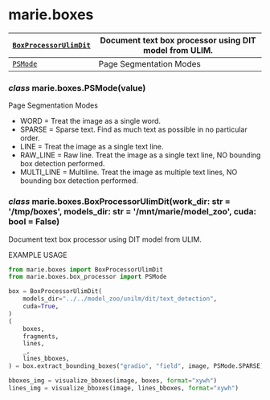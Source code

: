 # marie.boxes

| [`BoxProcessorUlimDit`](generated/marie.boxes.BoxProcessorUlimDit.md#marie.boxes.BoxProcessorUlimDit)   | Document text box processor using DIT model from ULIM.   |
|---------------------------------------------------------------------------------------------------------|----------------------------------------------------------|
| [`PSMode`](generated/marie.boxes.PSMode.md#marie.boxes.PSMode)                                          | Page Segmentation Modes                                  |

### *class* marie.boxes.PSMode(value)

Page Segmentation Modes

* WORD = Treat the image as a single word.
* SPARSE = Sparse text. Find as much text as possible in no particular order.
* LINE = Treat the image as a single text line.
* RAW_LINE =  Raw line. Treat the image as a single text line, NO bounding box detection performed.
* MULTI_LINE = Multiline. Treat the image as multiple text lines, NO bounding box detection performed.

### *class* marie.boxes.BoxProcessorUlimDit(work_dir: str = '/tmp/boxes', models_dir: str = '/mnt/marie/model_zoo', cuda: bool = False)

Document text box processor using DIT model from ULIM.

EXAMPLE USAGE

```python
from marie.boxes import BoxProcessorUlimDit
from marie.boxes.box_processor import PSMode

box = BoxProcessorUlimDit(
    models_dir="../../model_zoo/unilm/dit/text_detection",
    cuda=True,
)
(
    boxes,
    fragments,
    lines,
    _,
    lines_bboxes,
) = box.extract_bounding_boxes("gradio", "field", image, PSMode.SPARSE)

bboxes_img = visualize_bboxes(image, boxes, format="xywh")
lines_img = visualize_bboxes(image, lines_bboxes, format="xywh")
```

<!-- .. autoclass:: BoxProcessorUlimDit -->
<!-- :show-inheritance: -->
<!-- :no-index: -->
<!-- :members: -->
<!-- :undoc-members: -->
<!-- .. autoclass:: BoxProcessorUlimDit -->
<!-- :members: -->
<!-- :undoc-members: -->
<!-- :show-inheritance: -->
